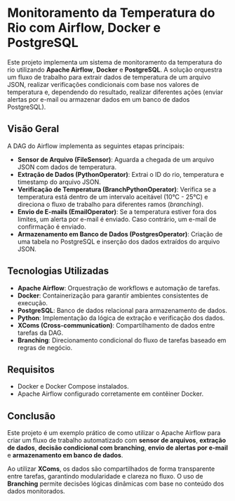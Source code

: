 # Monitoramento da Temperatura do Rio com Airflow, Docker e PostgreSQL

Este projeto implementa um sistema de monitoramento da temperatura do rio utilizando **Apache Airflow**, **Docker** e **PostgreSQL**. A solução orquestra um fluxo de trabalho para extrair dados de temperatura de um arquivo JSON, realizar verificações condicionais com base nos valores de temperatura e, dependendo do resultado, realizar diferentes ações (enviar alertas por e-mail ou armazenar dados em um banco de dados PostgreSQL).

## Visão Geral

A DAG do Airflow implementa as seguintes etapas principais:

- **Sensor de Arquivo (FileSensor)**: Aguarda a chegada de um arquivo JSON com dados de temperatura.
- **Extração de Dados (PythonOperator)**: Extrai o ID do rio, temperatura e timestamp do arquivo JSON.
- **Verificação de Temperatura (BranchPythonOperator)**: Verifica se a temperatura está dentro de um intervalo aceitável (10°C - 25°C) e direciona o fluxo de trabalho para diferentes ramos (*branching*).
- **Envio de E-mails (EmailOperator)**: Se a temperatura estiver fora dos limites, um alerta por e-mail é enviado. Caso contrário, um e-mail de confirmação é enviado.
- **Armazenamento em Banco de Dados (PostgresOperator)**: Criação de uma tabela no PostgreSQL e inserção dos dados extraídos do arquivo JSON.

## Tecnologias Utilizadas

- **Apache Airflow**: Orquestração de workflows e automação de tarefas.
- **Docker**: Containerização para garantir ambientes consistentes de execução.
- **PostgreSQL**: Banco de dados relacional para armazenamento de dados.
- **Python**: Implementação da lógica de extração e verificação dos dados.
- **XComs (Cross-communication)**: Compartilhamento de dados entre tarefas da DAG.
- **Branching**: Direcionamento condicional do fluxo de tarefas baseado em regras de negócio.


##  Requisitos

- Docker e Docker Compose instalados.
- Apache Airflow configurado corretamente em contêiner Docker.
  

##  Conclusão

Este projeto é um exemplo prático de como utilizar o Apache Airflow para criar um fluxo de trabalho automatizado com **sensor de arquivos**, **extração de dados**, **decisão condicional com branching**, **envio de alertas por e-mail** e **armazenamento em banco de dados**.

Ao utilizar **XComs**, os dados são compartilhados de forma transparente entre tarefas, garantindo modularidade e clareza no fluxo. O uso de **Branching** permite decisões lógicas dinâmicas com base no conteúdo dos dados monitorados.
